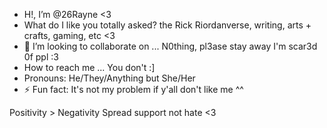 - H!, I’m @26Rayne <3
- What do I like you totally asked? the Rick Riordanverse, writing, arts + crafts, gaming, etc <3
- 💞️ I’m looking to collaborate on ... N0thing, pl3ase stay away I'm scar3d 0f ppl :3
-  How to reach me ... You don't :]
- Pronouns: He/They/Anything but She/Her
- ⚡ Fun fact: It's not my problem if y'all don't like me ^^ 

Positivity > Negativity
Spread support not hate <3
